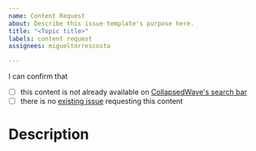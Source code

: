 ```yaml
---
name: Content Request
about: Describe this issue template's purpose here.
title: "<Topic title>"
labels: content request
assignees: migueltorrescosta

---
```


I can confirm that
- [ ] this content is not already available on [CollapsedWave's search bar](https://collapsedwave.com/)
- [ ] there is no [existing issue](https://github.com/migueltorrescosta/collapsedwave/issues) requesting this content

# Description

<!-- Add the topic description here. Details are appreciated  -->
